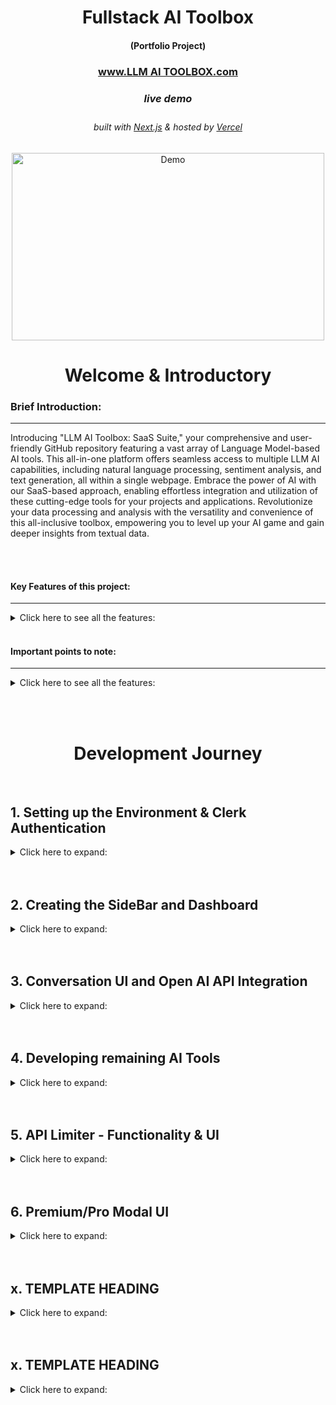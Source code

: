 <!-- Introduction Text -->
<div align="center">
    <h1>Fullstack AI Toolbox</h1>
    <h4>(Portfolio Project)<h4>
    <h3> 
      <a href='', target='_blank'>
        www.LLM AI TOOLBOX.com 
      <a/>
    <h5>live demo</h5>
    </h3>
        <h6>
            built with <a href="https://nextjs.org">Next.js</a> &
            hosted by <a href="https://vercel.com/">Vercel</a> 
        </h6>
</div>

<!-- Logo -->
<p align='center'>
    <img src="" alt="Demo" title="DemoImage" width="500" height="300">
</p>


<!-- Tech Used in this Project
<p align='center'>
    <a href="https://skillicons.dev">
        <img src="https://skillicons.dev/icons?i=ts,tailwind,nextjs,vercel,github,vscode" />
    </a>
</p>
<hr> -->


<!-- -------------------------------------------------------------------------- -->

<h1 align='center'> Welcome & Introductory </h1>

<!-- -------------------------------------------------------------------------- -->



### Brief Introduction:
<!-- -------------------------------------------------------------------------- -->
<hr/>

Introducing "LLM AI Toolbox: SaaS Suite," your comprehensive and user-friendly GitHub repository featuring a vast array of Language Model-based AI tools. This all-in-one platform offers seamless access to multiple LLM AI capabilities, including natural language processing, sentiment analysis, and text generation, all within a single webpage. Embrace the power of AI with our SaaS-based approach, enabling effortless integration and utilization of these cutting-edge tools for your projects and applications. Revolutionize your data processing and analysis with the versatility and convenience of this all-inclusive toolbox, empowering you to level up your AI game and gain deeper insights from textual data.


<br><br>



#### Key Features of this project:
<!-- -------------------------------------------------------------------------- -->
<hr>

<!-- Small container -->
<details>
<summary> Click here to see all the features: </summary>
<br/>

Let's dive into the key features that make this project shine! 💡

<div>
    <ul>
        <li> 💳 Stripe integration: Seamlessly handle secure payment transactions for premium subscriptions.</li>
        <li> 💎 Sleek UI with Tailwind design: Enjoy a visually stunning and modern user interface.</li>
        <li> 🌟 Tailwind animations and transition effects: Enhance the user experience with smooth and captivating animations.</li>
        <li> 📱 Full responsiveness for all devices: The application adapts flawlessly to various screen sizes and devices.</li>
        <li> 🔐 Credential authentication with Supabase: Safeguard user data and ensure secure access to the platform.</li>
        <li> 🚀 Github authentication integration: Simplify the registration and login process using GitHub credentials.</li>
        <li> 📁 File and image upload using Supabase storage: Store user-uploaded files and images securely in the cloud.</li>
        <li> 📝 Client form validation and handling using react-hook-form: Provide a seamless and error-free form submission experience for users.</li>
        <li> 🚦 Server error handling with react-toast: Display meaningful error messages and ensure smooth error handling.</li>
        <li> ▶️ Play song audio: Enjoy an immersive music experience with the ability to play songs directly from the app.</li>
        <li> ❤️ Favorites system: Users can mark their favorite songs and easily access them for future listening.</li>
        <li> 💰 Stripe recurring payment integration: Enable seamless subscription billing and automate payment handling.</li>
        <li> 🔄 Using POST, GET, and DELETE routes in route handlers (app/api): Implement a robust backend API to handle data operations.</li>
        <li> 🌐 Fetch data with server React components: Optimize performance by directly accessing the database without relying on API calls.</li>
        <li> ⚡️ Handling relations between Server and Child components in a real-time environment: Ensure consistent data synchronization and real-time updates.</li>
        <li> 🛑 Cancelling Stripe subscriptions: Allow users to easily cancel their subscription plans.</li>
    </ul> 
</div>

<!-- CLOSING DIV -->
</details>
<br/>


#### Important points to note:
<!-- -------------------------------------------------------------------------- -->
<hr>

<!-- Small container -->
<details>
<summary> Click here to see all the features: </summary>
<br/>

- This project is for educational purposes only and not affiliated with ...


<!-- CLOSING DIV -->
</details>

<br><br>










<!-- -------------------------------------------------------------------------- -->

<h1 align='center'> Development Journey</h1>

<!-- -------------------------------------------------------------------------- -->
<br>

## 1.  Setting up the Environment & Clerk Authentication
<!-- SECTION container open -->
<details>
<summary> Click here to expand: </summary>
<br>


### Setting Up the Environment
<hr>
<!-- heading container open -->
<details>
<summary> Click here to expand: </summary>
<br>

<strong>To kickstart the project, I created a new Next.js app using the `create-next-app` command with additional configurations:</strong>

```shell
npx create-next-app@latest my-app --typescript --tailwind --eslint
```
<br><br>
<strong>Ran into a little issue:</strong>

Issue Description:  Resolving 'Cannot find module' Error
While working on the LLM AI Toolbox project, I encountered the following error:

```js
Error: Cannot find module 'F:\My documents\VSCodeFiles\my_React-projects\LLM AI Toolbox\.next\server\app\(landing)\page_client-reference-manifest.js'
Require stack:
```
<br><br>

<strong>Next, I used the shadcn-ui CLI to set up the project:</strong>

```shell
npx shadcn-ui@latest init
```
During the initialization process, I configured the components.json file to define various project settings, such as style, colors, global CSS file location, and import aliases.

<br><br>

<strong>App Structure</strong>

I organized my Next.js app into the following structure:
```css
.
├── app
│   ├── layout.tsx
│   └── page.tsx
├── components
│   ├── ui
│   │   ├── alert-dialog.tsx
│   │   ├── button.tsx
│   │   ├── dropdown-menu.tsx
│   │   └── ...
│   ├── main-nav.tsx
│   ├── page-header.tsx
│   └── ...
├── lib
│   └── utils.ts
├── styles
│   └── globals.css
├── next.config.js
├── package.json
├── postcss.config.js
├── tailwind.config.js
└── tsconfig.json
```
In this structure:
-  The app folder contains the layout.tsx and page.tsx files, providing a base layout for the app.
-  UI components are placed in the components/ui folder for better organization.
-  Other components, such as <PageHeader /> and <MainNav />, reside in the components folder.
-  Utility functions are stored in the lib folder, with utils.ts housing the cn helper.
-  Global CSS is located in the styles folder.


<br><br>

<strong>Adding Components</strong>

With the environment and project structure set up, I can easily add components to the project using the shadcn-ui CLI. For example, to add a Button component, I ran:

```shell
npx shadcn-ui@latest add button
```

Once added, I can import and use the Button component in my code:
```jsx
import { Button } from "@/components/ui"
 
export default function Home() {
  return (
    <div>
      <Button>Click me</Button>
    </div>
  )
}
```

This setup and organization facilitate a clean and scalable codebase, making it easy to develop and maintain the Next.js app.

<!--  heading container closed -->
</details>
<br/><br/>




### Setting up Clerk Authentication
<hr>
<!-- heading container open -->
<details>
<summary> Click here to expand: </summary>
<br>

1. Signing up and Registering Account with Clerk.com
I signed up and registered an account with Clerk.com to utilize their authentication services for my project.

2. Enabling Github, Google, and Email Sign-In
I enabled multiple sign-in methods, including Github, Google, and Email, to provide users with convenient authentication options.

3. Creating .env Environment
I created a .env file to store sensitive information, such as API keys and environment-specific variables, securely.

4. Adding Clerk Keys
I added the Clerk API keys to the .env file to connect my application to the Clerk authentication service.

5. Adding Clerk Library to the Project
To integrate Clerk authentication into my Next.js application, I installed the Clerk library using the following command:
```shell
npm install @clerk/nextjs
```

6. Mounting Clerk Provider into the Layout
I wrapped all children components inside the Clerk Provider in the layout.tsx file to make authentication available throughout the application.

7. Setting Up Middleware for Authentication
I implemented middleware to protect specific routes that should be accessible only to authenticated users. This allowed me to define which pages are public and which ones need authentication.

8. Creating Auth Route with Clerk Components
Using Clerk's prebuilt components, <SignIn /> and <SignUp />, I set up an auth route to embed the sign-in and sign-up functionalities into my Next.js application.

9. Updating Environment Variables for Clerk Paths
I added environment variables for the paths required by Clerk, such as signIn, signUp, afterSignUp, and afterSignIn.

10. Creating General Layout File for Styling
I created a general layout file to style the <SignIn /> and <SignUp /> pages/components consistently.

11. Adding Buttons to Home Screen
I added buttons to the home screen to link users to the <SignIn /> and <SignUp /> pages/components for easy navigation.

12. Adding <UserButton /> to the Dashboard
I included the <UserButton /> component on the dashboard, allowing users to access their account details and perform user-related actions.

13. Updating the signout Redirect back to the base path
```tsx
<UserButton 
  afterSignOutUrl="/"
/>
```

By following these steps, I was able to integrate the Clerk authentication service seamlessly into my LLM AI Toolbox project, providing users with a secure and user-friendly authentication experience.


<!--  heading container closed -->
</details>
<br/><br/>

<!--  SECTION container closed -->
</details>
<br/><br/>




## 2.  Creating the SideBar and Dashboard
<!-- SECTION container open -->
<details>
<summary> Click here to expand: </summary>
<br>

Working on the dashbord and creating a new sidebar (mobile and desktop versions)

### Sidebar funcitonality 
<hr>
<!-- heading container open -->
<details>
<summary> Click here to expand: </summary>
<br>

created the sidebar and main page sections 

created a `navbar` componenent 
- with hamburger menue that will appear when sidebar dissapears (media queries)
- added the `<userButton>` to the navbar instead

creating a `sidebar` component 
  - adding a logo 
  - creating a name 
  - using some creative styling using `cn` and `twMerge` library - ensuring proper way to add additonal dynamic classnames without risk of being overridden
      ```tsx
      import { Montserrat } from "next/font/google";

      import { cn } from "@/lib/utils";

      const montserrat = Montserrat({ weight: "600", subsets: ["latin"]});  
      ```
      ```tsx
      <h1 className={cn("text-2xl font-bold", montserrat.className)}>Ai Toolbox</h1>
      ```
      - creating an array of the various routs that will be in the app, for example
      ```tsx
      const routes = [
        {
          label: 'Dashboard',
          icon: LayoutDashboard,
          href: '/dashboard',
          color: "text-sky-500"
      ```
  - creating a map funciton to map over the route objects and passing the details into `<links>` and `<divs>`


updating the `sidebar` and creating `MobileSidebar` component 
  - extracting the `<Button>` & `<Menu>` into a new component:  `MobileSidebar`
  - adding the sheet form shadcn - to slide the menue open
    ```shell
    npx shadcn-ui@latest add sheet
    ```
  -  wrapping the entire component inside this sheet tool and creating a trigger 
  -  creating the sheet content and simply importing the sidebar component into the sheetcontent container 



<!--  heading container closed -->
</details>
<br/><br/>

### Fixing hydration and specific highlighting heading/route
<hr>
<!-- heading container open -->
<details>
<summary> Click here to expand: </summary>
<br>

<strong>Running into hydration issues with the `MobileSidebar` component</strong> 

used a little useEffect and useState trick to fix this
```tsx
const MobileSidebar = () => {
  const [isMounted, setIsMounted] = useState(false);

  useEffect(() => {
      setIsMounted(true);
  }, []);

  if (!isMounted) {
      return null;
  }
```
<br><br>

<strong>Highlighting effect</strong>

Creating a highlight effect for the sidebar component so that when on a certain path the sidebar route will be highlighted
  - used usePathname from the next/navigation library
  ```tsx
  import { usePathname } from "next/navigation";

  const Sidebar = () => {
  const pathname = usePathname();
  return (
    //rest of code
    className={cn(
        "text-sm group flex p-3 w-full justify-start font-medium cursor-pointer hover:text-white hover:bg-white/10 rounded-lg transition",
        pathname === route.href ? "text-white bg-white/10" : "text-zinc-400",
    )}
    //rest of code
  )
  ```

<!--  heading container closed -->
</details>
<br/><br/>



### Dashboard functionality
<hr>
<!-- heading container open -->
<details>
<summary> Click here to expand: </summary>
<br>

-  creating some headings and styling 
-  creating a const of tools (eventually i will use some abstraction and put this elsewhere)
```tsx
const tools = [
  {
    label: "Converstations",
    icon: MessageSquare,
    color: "text-violet-500",
    bgColor: "bg-ciolet-500/10",
    href: "/conversation",
  }
]
```
-  importing the card component from shadcn
    ```shell
    npx shadcn-ui@latest add card
    ```

-  creating a map funciton to map over the tools (there will be more soon)
   -  passing details into a Card component
   -  creating some styling for the card and passing the elements into them
   
   -  creating an onclick function to take us to the correct page
      -  using `useRouter` from 'next/navigation
          ```tsx
          <Card
          onClick={() => router.push(tool.href)}
          ```


<!--  heading container closed -->
</details>
<br/><br/>

<!--  SECTION container closed -->
</details>
<br/><br/>

## 3.  Conversation UI and Open AI API Integration
<!-- SECTION container open -->
<details>
<summary> Click here to expand: </summary>
<br>


### Conversation UI
<hr>
<!-- heading container open -->
<details>
<summary> Click here to expand: </summary>
<br>

created a conversation route under the `(dashboard)/(routes)/conversation/page.tsx`<br><br>

<strong>creating a `<Heading />` component and importing into the `conversation/page.tsx`</strong>
- I defined the HeadingProps interface to specify the expected props for the Heading component, such as title, description, icon, iconColor, and bgColor.
- I created the Heading component as a functional component, taking the HeadingProps as its props.
- Inside the component, I structured the content by using the Icon prop and displaying it within a rounded container with the specified background color (bgColor) if provided.
- I applied various styles to the component using Tailwind CSS classes to achieve the desired layout and visual presentation. The title was styled as a bold heading, while the description was styled as smaller text with a muted foreground color.
- Lastly, I exported the Heading component at the end of the file, making it accessible for use in other parts of the project.

<br><br>

<strong>Fleshin out the `page.tsx` input section w/ forms</strong> 

- Importing the form from shadcn
  ```shell
  npx shadcn-ui@latest add form
  ```

- Using the z library for handling schema validation with zod and the `zodResolver` from `@hookform/resolvers/zod` to integrate zod with `react-hook-form`

- Creating a form schema in a new file `constants.ts`, where I will handle the form validation

- Set up a form using `react-hook-form` and `zodResolver` to handle form validation based on the provided `formSchema`. The form also has a default value for the prompt field.

- Defined a variable `isLoading` to track the form submission state, which will be used later to disable form inputs during the submission process.

- Defined an `onSubmit` function to handle form submissions. However, the actual API call implementation is yet to be done. <br>Currently, the `onSubmit` function logs the form values to the console.

- Rendering the Form component 
  - Installing the Input component form shadcn
    ```shell
    npx shadcn-ui@latest add input
    ```
  - creating a div with all the form requirements (not going to list out the steps for this)

<!--  heading container closed -->
</details>
<br/><br/>




### Open AI API Integration
<hr>
<!-- heading container open -->
<details>
<summary> Click here to expand: </summary>
<br>

<strong>Set up</strong>
- Creating an Open AI account [open AI](https://platform.openai.com/)
- Getting the API secret key and adding to the .env file
- Installing the Open Ai package into the project
```shell
npm i openai
```
<br><br>

<strong>creating an api folder with:  (`app/api/conversation/route.ts`)</strong>
-  I imported the required modules and libraries, including @clerk/nextjs, next/server, and openai.

-  Setting up the OpenAI configuration with my API key was the next step. I created a new Configuration instance and initialized the OpenAIApi with this configuration.
  ```ts
  const configuration = new Configuration({
    apiKey: process.env.OPENAI_API_KEY,
  });

  const openai = new OpenAIApi(configuration);
  ```

-  I defined the POST function that would handle the API call. Inside this function, I retrieved the `userId` using `auth()` from `@clerk/nextjs`. I also parsed the incoming request body using `req.json()` to extract the messages field.

- Created variouse checks with responses using NextResponse:
  -  To ensure user authentication, I checked if `userId` was present. If not, I returned a 401 Unauthorized response using NextResponse.
  -  To verify that the OpenAI API key was properly configured, I checked the `apiKey` field in the configuration. If it wasn't set, I returned a 500 Internal Server Error response.
  -  I validated the presence of the messages field in the request body. If it was missing, I returned a 400 Bad Request response.

-  Using the openai.createChatCompletion method, I made the API call to OpenAI. I specified the model as `"gpt-3.5-turbo"` and provided the messages.

-  For further customization and handling of the response, I added a TODO comment in the code.

-  I implemented error handling by using a try-catch block. In case of an error, I logged the error and returned a 500 Internal Server Error response.

-  Lastly, I returned a success response with a 200 OK status.

<br><br>

<strong>Completing the response section in `conversation` ui</strong>

preamble;
   - installed and imported the packed axios for http requests
   ```shell
   npm i axios
   ```
   - brought the package `useRouter` into to the file to refresh the browser page (note, from next/navigation)
   - Needed to implement `useState` for the setting of messages, with a specific type defined by openAI doc's and default being an empty array
   ```ts
   const [messages, setMessages] = useState<ChatCompletionRequestMessage[]>([]);
   ```

<br><br>

In the onsubmit button 
  -  created a try, catch, finally block 
     -  catch; and `console.log` any error's
     -  finally;  `router.refresh();`
     -  try; 
     ```tsx
      //define what the user message is    
      const userMessage: ChatCompletionRequestMessage = { role: "user", content: values.prompt };
      //an array of the user's message's 
      const newMessages = [...messages, userMessage];
      //api call
      const response = await axios.post('/api/conversation', { messages: newMessages });            
      //set the message 
      setMessages((current) => [...current, userMessage, response.data]);
      //reset the form back to default 
      form.reset();
      ```
      <br><br>
The Open AI Model is working ! 🥳🤖


<!--  heading container closed -->
</details>
<br/><br/>

### Styling, adding loading states & empty states
<hr>
<!-- heading container open -->
<details>
<summary> Click here to expand: </summary>
<br>

<strong> Styling, adding loading states & empty states </strong>

- adding empty state, while rendering will check if there are no messages 
  - created a new component `<empty />`

- adding a simple loading state, while message is loading 
  - created a new component `<loader />`

- styling the messages;
  - created conditional styling that will adjust depending on source of message (user or bot)
  ```tsx
  {message.role === "user" ? <UserAvatar /> : <BotAvatar />}
  ```
  - with a bit of help from shadcn created two new components 
    ```shell
    npx shadcn-ui@latest add avatar
    ```
  - created a new component:  `<UserAvatar />` 
  - created a new component:  `<BotAvatar />` 

<!--  heading container closed -->
</details>
<br/><br/>

<!--  SECTION container closed -->
</details>
<br/><br/>


## 4.  Developing remaining AI Tools 
<!-- SECTION container open -->
<details>
<summary> Click here to expand: </summary>
<br>

### Code Generation
<hr>
<!-- heading container open -->
<details>
<summary> Click here to expand: </summary>
<br>

Created a new route `app\(dashboard)\(routes)\code\page.tsx`

<strong>Creating the UI and styling </strong>

This was really simple to implement as it also uses the openAI model and just involved copy/pasting the conversation UI and tweaking few things;
  - Image
  - Main Heading
  - Sub Heading text
  - Basic colors
  - Display message

<br><br>

<strong> Creating new API route</strong>

creating a new `route.tsx` in the api folder under a new folder called code

Also very simple to implement as it is very similar to the conversation generator, so essentially copy paste and tweak

- first we want to give the ai some instructions;
  ```ts
  const instructionMessage: ChatCompletionRequestMessage = {
    role: "system",
    content: "You are a code generator. You must answer only in markdown code snippets. Use code comments for explanations."
  };
  ```

- then when calling the api we want to feed this instruction first and then the message from the user;
  ```tsx
  const response = await openai.createChatCompletion({
    model: "gpt-3.5-turbo",
    messages: [instructionMessage, ...messages]
  });
  ```
<br><br>

<strong> Updating how we render the response from ai </strong>

Currently it will out put the response in a text format and that is hard to read and practically useless, therefore need to update the way we present this response
Need to create a way for the code to come out in a react markdown format.  Luckyly there is a package which can help alot with this

```shell
npm i react-markdown
```
Implementation: 

  ```tsx
  {/* RETRUN IN MARKUP FORMAT */}
  <ReactMarkdown 
    components={{
      pre: ({ node, ...props }) => (
          <div className="overflow-auto w-full my-2 bg-black/10 p-2 rounded-lg">
          <pre {...props} />
          </div>
      ),
      code: ({ node, ...props }) => (
          <code className="bg-black/10 rounded-lg p-1" {...props} />
      )
    }} 
    className="text-sm overflow-hidden leading-7"
  >
    {message.content || ""}
  </ReactMarkdown>
  ```


<!--  heading container closed -->
</details>
<br/><br/>

### Image Generation
<hr>
<!-- heading container open -->
<details>
<summary> Click here to expand: </summary>
<br>

started creating skeletons for the below and developed accordingly 

#### Created the `constants.tsx`
<details>
<summary> Click here to expand: </summary>
<br>

1. I created a new TypeScript file named constants.ts inside the image folder of the routes directory under dashboard.

2.  I imported the required modules by adding the following line at the beginning of the file:

```ts
import * as z from "zod";
```

3. I defined the form schema using Zod, which validated the form data for the image. It included the following fields:
  - `prompt`: A required string field with a minimum length of 1 character, used for the photo prompt.
  - `amount`: An optional string field with a minimum length of 1 character, used for the number of photos.
  - `resolution`: An optional string field with a minimum length of 1 character, used for the resolution of the photos.
```ts
export const formSchema = z.object({
  prompt: z.string().min(1, {
    message: "Photo prompt is required",
  }),
  amount: z.string().min(1),
  resolution: z.string().min(1),
});
```

4. I defined the options for the amount field, which were displayed in a dropdown in the form. The options included the number of photos users could select, each represented as an object with value and label properties:
```ts
export const amountOptions = [
  {
    value: "1",
    label: "1 Photo",
  },
  {
    value: "2",
    label: "2 Photos",
  },
  // etc.
];
```

5.  I defined the options for the resolution field, which were displayed in another dropdown in the form. The options represented different image resolutions, each represented as an object with value and label properties:

```ts
export const resolutionOptions = [
  {
    value: "256x256",
    label: "256x256",
  },
  {
    value: "512x512",
    label: "512x512",
  },
  // etc.
];
```

</details>
<br/><br/>

#### Created `page.tsx`
<details>
<summary> Click here to expand: </summary>
<br>

1.  I imported the required modules and components

2.  I defined the initial state using the `useState` hook to store the generated photos in the photos state variable.
```tsx
const [photos, setPhotos] = useState<string[]>([]);
```

3.  I set up the form using react-hook-form by creating a form instance with the useForm hook. The form had fields for prompt, amount, and resolution, and I used `zodResolver` to validate the form data against the `formSchema`:
```ts
const form = useForm<z.infer<typeof formSchema>>({
  resolver: zodResolver(formSchema),
  defaultValues: {
    prompt: "",
    amount: "1",
    resolution: "512x512"
  }
});
```

4.  I defined the options for the amount and resolution fields, which were used in dropdowns in the form. The options were stored in the `amountOptions` and `resolutionOptions` arrays

5.  I implemented the onSubmit function to handle form submission. It performed the following steps:
    - Reset the photos state to an empty array.
    - Extracted the form values from the form instance.
    - Made an API call using axios.post to the /api/image endpoint with the form values.
    - Retrieved the image URLs from the API response and stored them in the photos state.
    - Reset the form to its default values.
    <br><br>
    - In case of an error during API call, logged the error to the console.
    - I used the router from next/navigation to refresh the page after the form submission, ensuring that the generated images were displayed.

6. Finally for the render,:
   -  The input section, the same as the code/conversation generator with the exception of added form controls to handle the resolution and amount of images.
   -  The output section displayed the loading spinner when isLoading was true, an empty state message when no images were generated, and the generated images using the Card and Image components from shadcn.

</details>
<br/><br/>

#### Created the api call - `api/images/routes.tsx`
<details>
<summary> Click here to expand: </summary>
<br>

I created a new TypeScript file named route.ts inside the image folder of the api directory & imported the required modules and components.

I initialized a new Configuration object with the apiKey provided in the environment variable process.env.OPENAI_API_KEY.

I created an instance of OpenAIApi using the previously created configuration.

I exported an asynchronous function named POST, which handles POST requests to the /api/image endpoint. Inside the POST function, I ;
   - extracted the userId and the request body from the req object using destructuring.
   - extracted the prompt, amount, and resolution from the request body using default values.
   - checked for user authentication by verifying the existence of userId using auth() from @clerk/nextjs. If the user is not authenticated, I returned a NextResponse with the status code 401 (Unauthorized).
   - ensured that the apiKey is configured. If it is not available, I returned a NextResponse with the status code 500 (Internal Server Error) and a message stating that the OpenAI API key is not configured.
   - validated that the prompt, amount, and resolution fields are present in the request. If any of them are missing, I returned a NextResponse with the status code 400 (Bad Request) and an appropriate error message.
    <br>
   - Then called the openai.createImage() method with the provided prompt, amount, and resolution to generate the required images from the OpenAI API.
   - Finally, I returned a JSON response with the data received from the OpenAI API.

In case of an error during the process, I caught the error, logged it to the console with a specific tag, and returned a NextResponse with the status code 500 (Internal Server Error) and a generic "Internal Error" message.

</details>
<br/><br/>

#### `Updated teh next.config.js` 
<details>
<summary> Click here to expand: </summary>
<br>

- simply just added the domain for the images received from openAI

```js
const nextConfig = {
    images: {
        domains: [
            "oaidalleapiprodscus.blob.core.windows.net",
        ]
    }
}
```

</details>
<br/><br/>


<!--  heading container closed -->
</details>
<br/><br/>

### Music & Video Generation (ReplicateAI)
<hr>
<!-- heading container open -->
<details>
<summary> Click here to expand: </summary>
<br>


#### Step 1: Setting up an Account with Replicate
I went to the Replicate website and signed up for an account.

<br>

#### Step 2: Getting the API Keys and Adding them to the .env File

After logging in to the Replicate dashboard, I navigated to the API section to generate my API keys.

I added the REPL_API_KEY and REPL_PROJECT_ID to the .env file:

I customized the model and other options as per the Replicate API documentation for music or video generation.

<br>

#### Step 3: Setting Up Spend Limits
In the Replicate dashboard, I configured my spend limits to prevent unexpected usage costs.

#### Step 4: Installing the Replicate Package into the Project
Installing the replicate package into the project
```shell
npm i replicate
```
<br>

#### Step 5: Setting Up the Route Skeleton for Music/Video Route
Inside the app/api directory, I created a new TypeScript file for the music and video route, such as video/route.ts and music/route.ts

I set up the basic structure of the route file:

<br>

#### Step 6: Setting Up the API Using Replicate Documentation

I referred to the Replicate API documentation to understand the endpoints and payloads required for music or video generation.

I implemented the necessary API call using the replicate package

I customized the model and other options as per the Replicate API documentation for music or video generation.

I handled the response and returned the generated music or video data as needed.


<!--  heading container closed -->
</details>
<br/><br/>


<!--  SECTION container closed -->
</details>
<br/><br/>


## 5.  API Limiter - Functionality & UI
<!-- SECTION container open -->
<details>
<summary> Click here to expand: </summary>
<br>



### Setting up Prisma and PlanetScale
<hr>
<!-- heading container open -->
<details>
<summary> Click here to expand: </summary>
<br>


<strong>Installing Prisma into the project</strong>

Prisma unlocks a new level of developer experience when working with databases thanks to its intuitive data model, automated migrations, type-safety & auto-completion.

```shell
npm i -D prisma
npx prisma init
```

<strong>Setting up an account with Planet Scale</strong>

PlanetScale is the world’s most advanced serverless MySQL platform

```shell
npm i @prisma/client
```

  -  creating a database
  -  configure to a prisma 
  -  get the database url (into the .env file)
  -  Update the scheme.prisma file 



-  creating a new file prismadb.ts in the lib folder
   -  preventing multiple prisma clients initialized in the dev environment 
   -  creating a model for our user api limit in the shcema.prisma 
    ```prisma
    model UserApiLimit {
      id        String      @id @default(cuid())
      userId    String   @unique
      count     Int      @default(0)
      createdAt DateTime @default(now())
      updatedAt DateTime @updatedAt
    }
    ```
  -  pushing this to the db with
  ```shell
  npx prisma db push
  ```
  - adding the types into the project with
  ```shell
  npx prisma generate
  ```
   - Checking the data in the db with
    ```shell
    npx prisma studio
    ```






<!--  heading container closed -->
</details>
<br/><br/>




### Protecting the maximum count in the project
<hr>
<!-- heading container open -->
<details>
<summary> Click here to expand: </summary>
<br>

<strong>Creating a `constants.ts` file</strong>

   - setting the limit to 5 
  ```ts
  export const MAX_FREE_COUNTS = 5;
  ```
   - adding the regularly used tools and lucide-react icons into this file too 

<br><br>

<strong>Creating an `api-limit.ts` file in the `/libs folder`;</strong>

1.  Imported Dependencies: I began by importing the necessary dependencies

2.  Implemented incrementApiLimit Function: 
    - I proceeded to define the incrementApiLimit function, which was responsible for increasing the API usage count for a specific user. 
    - To ensure the user was signed in, I used auth() to check their authentication status. 
    - Once confirmed, I retrieved the user's API usage count from the database using prismadb.userApiLimit.findUnique(). 
    - If the user existed in the database, I incremented their count by 1 using prismadb.userApiLimit.update(). 
    - For new users, I created a new entry with a count of 1 using prismadb.userApiLimit.create().

3.  Implemented checkApiLimit Function: 
    - Next, I defined the checkApiLimit function, which was responsible for checking if a user was within the free API usage limit. 
    - Similar to the incrementApiLimit function, I first checked if the user was signed in using auth(). 
    - Once confirmed, I retrieved the user's API usage count from the database using prismadb.userApiLimit.findUnique(). 
    - If the user did not exist in the database or their count was less than MAX_FREE_COUNTS, which represented the maximum allowed free counts, I returned true, indicating that the user was within the free limit. 
    - Otherwise, I returned false, indicating that the user had exceeded the free limit.


<br>
<br>

<strong>Updating all the API calls to make use of api-limits</strong>

Into all API Tools:  Conversation, Code , Video , Audio & Image api calls

Imorting the functions from `api-limits.ts`;
```tsx
import { incrementApiLimit, checkApiLimit } from "@/lib/api-limit";
```

<br>

Inside the POST(request):
```tsx
  //CHECK"S & INCREASING COUNT 
  export async function POST(req:Request) {
    try{

      //previouse code 

        const freeTrial = await checkApiLimit();
        //const isPro = await checkSubscription();
        if (!freeTrial) {
            return new NextResponse("Free trial has expired. Please upgrade to pro.", { status: 403 });
        }

        //api call

        //increaese the api limit 
        await incrementApiLimit();

      //remaining code
```

<!--  heading container closed -->
</details>
<br/><br/>


### Building the Front-end Interface for Api limit tracker 
<hr>
<!-- heading container open -->
<details>
<summary> Click here to expand: </summary>
<br>

<strong>Adding a new action to the `lib/api-limits.ts`</strong>

1. *Imported Dependencies:* <br>I imported `auth` from `@clerk/nextjs` and `prismadb` from `@/lib/prismadb`.

2. *Defined the Function:* <br>I created the `getApiLimitCount` function with the `async` keyword.

3. *Retrieved User ID:*<br>Using `auth()`, I obtained the `userId` of the authenticated user.

4. *Checked User Authentication:* <br>To ensure the user was authenticated, I checked for the presence of `userId`. If it wasn't available, I returned 0.

5. *Fetched User API Limit:* <br> Using `prismadb.userApiLimit.findUnique()`, I retrieved the user's API limit based on their `userId`.

6. *Handled User Not Found:* <br> In case the user was not found in the database, I returned 0.

7. *Returned API Usage Count:* <br> Finally, if the user was found, I returned the `count` property from the `userApiLimit` object, representing the API usage count.

<br>

>Now have to run this action inside a server component so that I can pass it into the sidebar(which is a client side component)

<strong>In the `app/(dashboard)/layouts.tsx` file;</strong>
- getting the apiCount 
```tsx
const apiLimitCount = await getApiLimitCount();
```
- passing it into the `<SideBar />` component;
```tsx
<Sidebar apiLimitCount={apiLimitCount/>
```
<br><br>

In the `components\sidebar.tsx` file;
-  create an interface to accept the apiLimitCount as a prop
-  inject the prop `apiLimiCount` along with the interface
-  Creating a new component to display the count (called `<FreeCounter />`)

<br><br>

<strong>Creating a new component called `<FreeCounter />` - passing in `apiLimitCount` ;</strong>

```shell
npx shadcn-ui@latest add progress
```

1. *File Creation*: <br> I started by creating a new file named `free-counter.tsx` inside the `components` folder.

2. *Import Dependencies*: <br> Next, I imported the necessary dependencies, including React hooks and various components from the project's UI library, as well as the constant `MAX_FREE_COUNTS` from the `constants` file.

3. *Interface Definition*: <br> I defined an interface called `FreeCounterProps` to describe the props that the `FreeCounter` component would receive. Specifically, it had a `apiLimitCount` property of type number.

4. *Functional Component*: <br> Using the `FreeCounterProps` interface, I created the functional component `FreeCounter`. Within this component, I destructured the `apiLimitCount` prop.

5. *Hydration Trick*: <br> To prevent hydration issues, I used the `useState` and `useEffect` hooks. I created a state variable called `mounted` and set it to `true` after the component was mounted.

6. *Conditional Rendering*: <br> I implemented a conditional rendering check using an `if` statement. It allowed me to render the component contents only when the `mounted` state was `true`. Otherwise, I returned `null`.

7. *Rendering Component Contents*: <br> Inside the `return` statement, I structured the UI by rendering the `Card`, `CardContent`, `Button`, `Progress`, and `Zap` components, along with the necessary content.

8. *Component Export*: <br> Finally, I exported the `FreeCounter` component to make it accessible for use in other parts of the application.




<!--  heading container closed -->
</details>
<br/><br/>


<!--  SECTION container closed -->
</details>
<br/><br/>



## 6.  Premium/Pro Modal UI 
<!-- SECTION container open -->
<details>
<summary> Click here to expand: </summary>
<br>


### <strong>Creating new hook:  `use-pro-modal.ts`; </strong>
<hr>
<!-- heading container open -->
<details>
<summary> Click here to expand: </summary>
<br>

>Give us global state controls to open and close the modal;
>Requires a state management tool, I have chosen to use zustand again:
>As this app doesnt have massive requirements for state control.
>created a `zustand` store to manage the modal state, allowing other components to easily interact with the modal and control its visibility.

```shell
npm i zustand 
```

1. *Zustand Store*: <br> I used the `zustand` library to create a store called `useProModalStore`. This store manages the state for the `ProModal` component, including whether it is open or closed.

2. *Interface Definition*: <br> I defined an interface called `useProModalStore`, which describes the shape of the state managed by the store. It consists of two properties: `isOpen` (a boolean indicating whether the modal is open) and two functions `onOpen` and `onClose` (to open and close the modal, respectively).

3. *Store Creation*: <br> I used the `create` function from `zustand` to initialize the store. The `create` function takes a function as its argument, which receives a `set` function as its parameter.

4. *State Management*: <br> Inside the `create` function, I used the `set` function to manage the state of the store. The initial state is defined with `isOpen` set to `false`.

5. *Event Handlers*: <br> I defined two event handler functions, `onOpen` and `onClose`, which use the `set` function to update the `isOpen` state. When `onOpen` is called, it sets `isOpen` to `true`, and when `onClose` is called, it sets `isOpen` to `false`.

6. *Store Export*: <br> Finally, I exported the `useProModal` store, making it available for use in other parts of the application. Components can access the state and functions provided by this store to manage the visibility of the modal.



<!--  heading container closed -->
</details>
<br/><br/>

### <strong>Creating a provider for the modal in components folder: `modal-provider.tsx` ;</strong>
<hr>
<!-- heading container open -->
<details>
<summary> Click here to expand: </summary>
<br>

>created a `ModalProvider` component that takes care of rendering the `ProModal` component once it is mounted. This ensures that the modal is only shown when the component is ready and avoids potential issues with rendering in SSR (Server-Side Rendering) environments.

1. *Modal Provider*: <br> I created a `ModalProvider` component responsible for rendering the `ProModal` component, which is used to display a modal in the application.

2. *"use client"*: <br> The component starts with the `"use client"` import, indicating that it is used in the client-side of the application.

3. *State Management*: <br> Inside the `ModalProvider`, I used the `useState` hook to manage the state of `isMounted`.<br> This state determines whether the component is mounted or not.

4. *Mounting Detection*: <br> I used the `useEffect` hook with an empty dependency array to detect when the component is mounted.<br> When the component mounts, the `isMounted` state is set to `true`.

5. *Conditional Rendering*: <br> Before rendering the `ProModal` component, there's a conditional check to ensure the component is mounted (`isMounted === true`). <br>If it is not mounted, `null` is returned, effectively preventing rendering until the component is mounted.

6. *ProModal Component*: <br> After the conditional check, the `ProModal` component is rendered. The `ProModal` component likely handles displaying the modal content and its functionality.


<!--  heading container closed -->
</details>
<br/><br/>

### <strong>Creating the: `pro-modal.tsx` ;</strong>
<hr>
<!-- heading container open -->
<details>
<summary> Click here to expand: </summary>
<br>

>created a `ProModal` component that provides users with the option to upgrade to a premium subscription. The modal displays the available premium tools and allows users to initiate the subscription process by clicking the "Upgrade" button.

1. *ProModal Component*: <br> I created a `ProModal` component that is used to display a subscription upgrade dialog to users.

2. *"use client"*: <br> The component starts with the `"use client"` import, indicating that it is used in the client-side of the application.

3. *State Management*: <br> Inside the `ProModal`, I used the `useState` hook to manage the state of `loading` <br> indicates whether the subscription button is in a loading state or not.

4. *Subscription Function*: <br> I defined the `onSubscribe` function, which is called when the user clicks the "Upgrade" button.<br> This function sends a request to the `/api/stripe` endpoint to initiate the subscription process using Axios.<br> If successful, the user is redirected to the returned URL.

5. *Dialog Component*: <br> The `ProModal` component utilizes the `Dialog` component from the `@/components/ui/dialog` module.<br> The dialog displays the subscription details to the user.

6. *Dialog Header*: <br> The dialog header contains the title "Upgrade to Genius" with a "pro" badge indicating the premium subscription.

7. *Dialog Description*: <br> The dialog description section displays a list of available tools with corresponding icons and a checkmark indicating they are part of the premium package. <br> The list of tools is dynamically generated from the `tools` constant.

8. *Dialog Footer*: <br> The dialog footer contains the "Upgrade" button, which calls the `onSubscribe` function when clicked. The button is also disabled when the `loading` state is `true`.

<!--  heading container closed -->
</details>
<br/><br/>

### <strong>Implementing the pro-modal around the app</strong>
<hr>
<!-- heading container open -->
<details>
<summary> Click here to expand: </summary>
<br>

-  Firstly, updated and imported the `<ModalProvider />` into the root `layout.tsx` 

-  Added an onClick funciton to the `SideBar` -> `FreeCounter` -> Button, that will open the Modal

-  Every time we hit a 403 error (limit reached on API calls)
I very cleverly put an if statement into all the api calls that will give a status of error 403
```tsx
if (!freeTrial) {
        return new NextResponse("Free trial has expired. Please upgrade to pro.", { status: 403 });
    }
```

- Now just have to update the variouse routs catch blocks to open the modal if encountering status: 403 in all the AI TOOLS.

  Specifically at the `app\(dashboard)\(routes)\(EACH API TOOL)\page.tsx`;

  ```tsx
  //adding the imports
  import { useProModal } from "@/hooks/use-pro-modal";
  import toast from "react-hot-toast";

  //calling the useProModal inside the functional component
  const proModal = useProModal();
  
  //then in the onSubmit button - catch block 
  catch (error: any) {
      if (error?.response?.status === 403) {
        proModal.onOpen();
      } else {
        toast.error("Something went wrong.");
      }
    } finally {
      router.refresh();
    }
  ```
<!--  heading container closed -->
</details>
<br/><br/>


### <strong>Catching a bug:  Forgot to pass api-counter into mobilesidebar </strong>
<hr>
<!-- heading container open -->
<details>
<summary> Click here to expand: </summary>
<br>

> This looks like prop drilling an to an extent it is, however take into cosideration the effort to create a state management tool for this project.  As well as having to navigate server/client side components.

Inside the `navbar` component:
  passing in the api counter into the navbar
  ```tsx
  const apiLimitCount = await getApiLimitCount();

  //...
  <MobileSidebar apiLimitCount={apiLimitCount} />
  ```

Inside the `mobile-sidebar.tsx` component:
   - creating an interface to receive the apiLimitCounter
   - receiving the api-counter as props
   - pass into the Sidebar component (already set up to receive the props - inface required)
  ```tsx
  <Sidebar apiLimitCount={apiLimitCount} />
  ``` 




<!--  heading container closed -->
</details>
<br/><br/>

<!--  SECTION container closed -->
</details>
<br/><br/>
 

## x.  TEMPLATE HEADING
<!-- SECTION container open -->
<details>
<summary> Click here to expand: </summary>
<br>


### Small Heading
<hr>
<!-- heading container open -->
<details>
<summary> Click here to expand: </summary>
<br>

TEXT TEXT

<!--  heading container closed -->
</details>
<br/><br/>


### SMALL HEADING
<hr>
<!-- heading container open -->
<details>
<summary> Click here to expand: </summary>
<br>

TEXT TEXT


<!--  heading container closed -->
</details>
<br/><br/>

<!--  SECTION container closed -->
</details>
<br/><br/>


## x.  TEMPLATE HEADING
<!-- SECTION container open -->
<details>
<summary> Click here to expand: </summary>
<br>


### Small Heading
<hr>
<!-- heading container open -->
<details>
<summary> Click here to expand: </summary>
<br>

TEXT TEXT

<!--  heading container closed -->
</details>
<br/><br/>


### SMALL HEADING
<hr>
<!-- heading container open -->
<details>
<summary> Click here to expand: </summary>
<br>

TEXT TEXT


<!--  heading container closed -->
</details>
<br/><br/>

<!--  SECTION container closed -->
</details>
<br/><br/>
 

##



